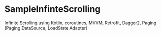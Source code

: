 # SampleInfinteScrolling
Infinite Scrolling using Kotlin, coroutines, MVVM, Retrofit, Dagger2, Paging (Paging DataSource, LoadState Adapter)
